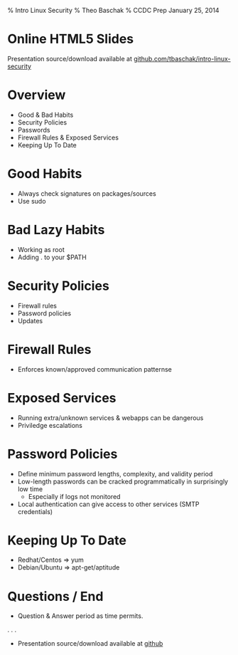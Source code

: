 % Intro Linux Security
% Theo Baschak
% CCDC Prep January 25, 2014


# Online HTML5 Slides

Presentation source/download available at [github.com/tbaschak/intro-linux-security](https://github.com/tbaschak/intro-linux-security)

# Overview

*	Good &amp; Bad Habits
*	Security Policies
*	Passwords
*	Firewall Rules &amp; Exposed Services
*	Keeping Up To Date

# Good Habits

*	Always check signatures on packages/sources
*	Use sudo

# Bad Lazy Habits

*	Working as root
*	Adding . to your $PATH

# Security Policies

*	Firewall rules
*	Password policies
*	Updates

# Firewall Rules

*	Enforces known/approved communication patternse

# Exposed Services

*	Running extra/unknown services &amp; webapps can be dangerous
*	Priviledge escalations

# Password Policies

*	Define minimum password lengths, complexity, and validity period
*	Low-length passwords can be cracked programmatically in surprisingly low time
	*	Especially if logs not monitored
*	Local authentication can give access to other services (SMTP credentials)

# Keeping Up To Date

*	Redhat/Centos => yum
*	Debian/Ubuntu => apt-get/aptitude

# Questions / End

*	Question & Answer period as time permits.

. . .

*	Presentation source/download available at [github](https://github.com/tbaschak/intro-linux-security)
